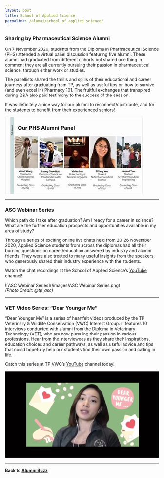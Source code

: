 ```yaml
---
layout: post
title: School of Applied Science
permalink: /alumni/school_of_applied_science/
---
```

### Sharing by Pharmaceutical Science Alumni ###
On 7 November 2020, students from the Diploma in Pharmaceutical Science (PHS) attended a virtual panel discussion featuring five alumni. These alumni had graduated from different cohorts but shared one thing in common: they are all currently pursuing their passion in pharmaceutical science, through either work or studies.

The panellists shared the thrills and spills of their educational and career journeys after graduating from TP, as well as useful tips on how to survive (and even excel in) Pharmacy 101. The fruitful exchanges that transpired during Q&A also paid testimony to the success of the session. 

It was definitely a nice way for our alumni to reconnect/contribute, and for the students to benefit from their experienced seniors!

![PHS Alumni](/images/BeConnected_buzz_ASC1.jpg)

---
### ASC Webinar Series ###
Which path do I take after graduation? Am I ready for a career in science? What are the further education prospects and opportunities available in my area of study? 

Through a series of exciting online live chats held from 20-26 November 2020, Applied Science students from across the diplomas had all their burning questions on career/education answered by industry and alumni friends. They were also treated to many useful insights from the speakers, who generously shared their industry experience with the students.

Watch the chat recordings at the School of Applied Science’s [YouTube](https://www.youtube.com/channel/UCXtXxcKj3SM-kKb3PXt_TVw/videos?app=desktop) channel! 

![ASC Webinar Series](/images/ASC Webinar Series.png)
<br>*(Photo Credit: @tp_asc)*


---
### VET Video Series: “Dear Younger Me” ###
“Dear Younger Me” is a series of heartfelt videos produced by the TP Veterinary & Wildlife Conservation (VWC) Interest Group. It features 10 interviews conducted with alumni from the Diploma in Veterinary Technology (VET), who are now pursuing their passion in various professions. Hear from the interviewees as they share their inspirations, education choices and career pathways, as well as useful advice and tips that could hopefully help our students find their own passion and calling in life.

Catch this series at TP VWC’s [YouTube](https://www.youtube.com/channel/UC6ZdE4cqXBj39EFGcY6LqSQ/videos?app=desktop) channel today!

![VET Video Series](/images/BeConnected_buzz_ASC3.png)

---
**Back to [Alumni Buzz](/alumni/alumni-buzz)**